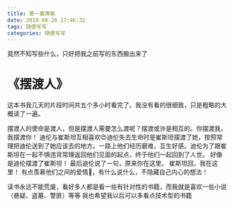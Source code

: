 ```yaml
---
title: 第一篇博客
date: 2018-08-28 17:46:32
tags: 随便写写
categories: 随便写写
---
```


竟然不知写些什么，只好把我之前写的东西搬出来了

# 《摆渡人》
这本书我几天的片段时间共五个多小时看完了。我没有看的很细致，只是粗略的大概读了一遍。
<!-- more -->
摆渡人的使命是渡人，但是摆渡人需要怎么渡呢？摆渡或许是相互的。你摆渡我，我摆渡你！
迪伦与崔斯坦互相喜欢😍迪伦失去生命时是崔斯坦摆渡了她，按照常理把迪伦送到了她应该去的地方。一路上他们经历磨难，互生好感。迪伦为了跟崔斯坦在一起不惧违背常理返回他们见面的起点，终于他们一起回到了人世。
好像是迪伦摆渡了崔斯坦！
最后迪伦说了一句，原来你在这里。
崔斯坦回，我在这里！
有点羡慕他们之间的爱情💏，有什么说什么，不隐藏自己内心的想法！


读书永远不能荒废，看好多人都是看一些有针对性的书籍，而我就是喜欢一些小说（悬疑、盗墓、警匪）等等
我也希望我以后可以多看点技术型的书籍